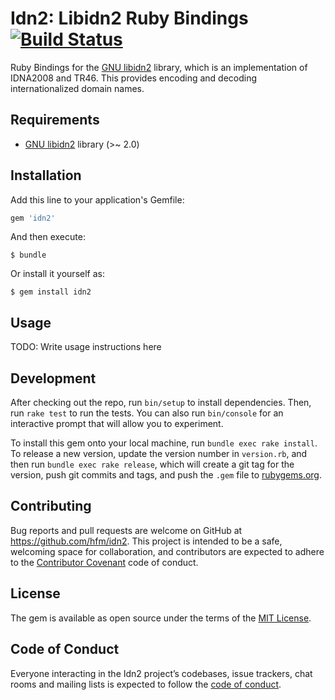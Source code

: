 # Idn2: Libidn2 Ruby Bindings [![Build Status](https://travis-ci.org/hfm/idn2-ruby.svg?branch=master)](https://travis-ci.org/hfm/idn2-ruby)

Ruby Bindings for the [GNU libidn2](https://gitlab.com/libidn/libidn2) library, which is an implementation of IDNA2008 and TR46. This provides encoding and decoding internationalized domain names.

## Requirements

- [GNU libidn2](https://gitlab.com/libidn/libidn2) library (>~ 2.0)

## Installation

Add this line to your application's Gemfile:

```ruby
gem 'idn2'
```

And then execute:

    $ bundle

Or install it yourself as:

    $ gem install idn2

## Usage

TODO: Write usage instructions here

## Development

After checking out the repo, run `bin/setup` to install dependencies. Then, run `rake test` to run the tests. You can also run `bin/console` for an interactive prompt that will allow you to experiment.

To install this gem onto your local machine, run `bundle exec rake install`. To release a new version, update the version number in `version.rb`, and then run `bundle exec rake release`, which will create a git tag for the version, push git commits and tags, and push the `.gem` file to [rubygems.org](https://rubygems.org).

## Contributing

Bug reports and pull requests are welcome on GitHub at https://github.com/hfm/idn2. This project is intended to be a safe, welcoming space for collaboration, and contributors are expected to adhere to the [Contributor Covenant](http://contributor-covenant.org) code of conduct.

## License

The gem is available as open source under the terms of the [MIT License](https://opensource.org/licenses/MIT).

## Code of Conduct

Everyone interacting in the Idn2 project’s codebases, issue trackers, chat rooms and mailing lists is expected to follow the [code of conduct](https://github.com/hfm/idn2/blob/master/CODE_OF_CONDUCT.md).

